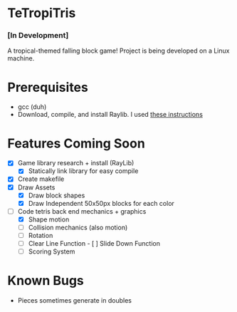 # TeTropiTris

### [In Development]

A tropical-themed falling block game!
Project is being developed on a Linux machine.

# Prerequisites
- gcc (duh)
- Download, compile, and install Raylib. I used [these instructions](https://github.com/raysan5/raylib/wiki/Working-on-GNU-Linux)

# Features Coming Soon
- [X] Game library research + install (RayLib)
    - [X] Statically link library for easy compile
- [X] Create makefile
- [X] Draw Assets
    - [X] Draw block shapes
    - [X] Draw Independent 50x50px blocks for each color
- [ ] Code tetris back end mechanics + graphics
    - [X] Shape motion
    - [ ] Collision mechanics (also motion)
    - [ ] Rotation
    - [ ] Clear Line Function
            - [ ] Slide Down Function
    - [ ] Scoring System

# Known Bugs
- Pieces sometimes generate in doubles
